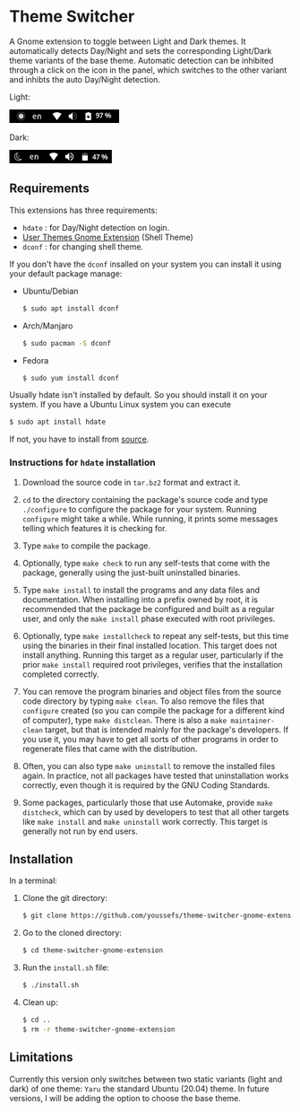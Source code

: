 # Theme Switcher
A Gnome extension to toggle between Light and Dark themes. It automatically detects Day/Night and sets the corresponding Light/Dark theme variants of the base theme. Automatic detection can be inhibited through a click on the icon in the panel, which switches to the other variant and inhibts the auto Day/Night detection. 

Light: 

![alt text](media/theme-switcher-light.png)

Dark:

![alt text](media/theme-switcher-dark.png)

## Requirements
This extensions has three requirements:
- `hdate` : for Day/Night detection on login.
- [User Themes Gnome Extension](https://extensions.gnome.org/extension/19/user-themes/) (Shell Theme)
- `dconf` : for changing shell theme.

If you don't have the `dconf` insalled on your system you can install it using your default package manage:
- Ubuntu/Debian
    ```bash
    $ sudo apt install dconf
    ```
- Arch/Manjaro
    ```bash
    $ sudo pacman -S dconf
    ```
- Fedora
    ```bash
    $ sudo yum install dconf
    ```

Usually hdate isn't installed by default. So you should install it on your system. If you have a Ubuntu Linux system you can execute
```bash
$ sudo apt install hdate
```
If not, you have to install from [source](https://sourceforge.net/projects/libhdate/).

### Instructions for `hdate` installation
1. Download the source code in `tar.bz2` format and extract it.
2. `cd` to the directory containing the package's source code and type
`./configure` to configure the package for your system. Running `configure` might take a while. While running, it prints
some messages telling which features it is checking for.

2. Type `make` to compile the package.

3. Optionally, type `make check` to run any self-tests that come with
the package, generally using the just-built uninstalled binaries.

4. Type `make install` to install the programs and any data files and
documentation.  When installing into a prefix owned by root, it is
recommended that the package be configured and built as a regular
user, and only the `make install` phase executed with root
privileges.

5. Optionally, type `make installcheck` to repeat any self-tests, but
this time using the binaries in their final installed location.
This target does not install anything. Running this target as a
regular user, particularly if the prior `make install` required
root privileges, verifies that the installation completed
correctly.

1. You can remove the program binaries and object files from the
source code directory by typing `make clean`. To also remove the
files that `configure` created (so you can compile the package for
a different kind of computer), type `make distclean`. There is
also a `make maintainer-clean` target, but that is intended mainly
for the package's developers. If you use it, you may have to get
all sorts of other programs in order to regenerate files that came
with the distribution.

6. Often, you can also type `make uninstall` to remove the installed files again. In practice, not all packages have tested that uninstallation works correctly, even though it is required by the GNU Coding Standards.

7. Some packages, particularly those that use Automake, provide `make distcheck`, which can by used by developers to test that all other targets like `make install` and `make uninstall` work correctly. This target is generally not run by end users.

## Installation
In a terminal:
1. Clone the git directory:

    ```bash
    $ git clone https://github.com/youssefs/theme-switcher-gnome-extension
    ```

2. Go to the cloned directory:

    ```bash
    $ cd theme-switcher-gnome-extension
    ```

3. Run the `install.sh` file:

    ```bash
    $ ./install.sh
    ```

4. Clean up:

    ```bash
    $ cd ..
    $ rm -r theme-switcher-gnome-extension
    ```

## Limitations
Currently this version only switches between two static variants (light and dark) of one theme: `Yaru` the standard Ubuntu (20.04) theme.
In future versions, I will be adding the option to choose the base theme.

